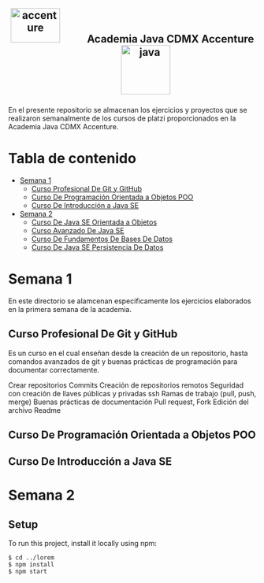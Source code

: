  <h2 align="center"> <img width="100" height="70" src="https://tecnoideas20.com/wp-content/uploads/2020/01/accenture.png" alt="accenture">&nbsp;&nbsp;&nbsp;&nbsp;&nbsp;&nbsp;&nbsp;&nbsp;&nbsp;&nbsp; Academia Java CDMX Accenture &nbsp;&nbsp;&nbsp;&nbsp;&nbsp;&nbsp;&nbsp;&nbsp;&nbsp;&nbsp; <img width="100" src="http://cdn2.dineroenimagen.com/media/dinero/styles/xlarge/public/images/blogs/javalogo.jpg" alt="java"></h2>



<p> En el presente repositorio se almacenan los ejercicios y proyectos que se realizaron semanalmente de los cursos de platzi proporcionados en la Academia Java CDMX Accenture. </p>

 Tabla de contenido
====================
<!--ts-->
   * [Semana 1](#semana-1)
      * [Curso Profesional De Git y GitHub](#Curso-Profesional-De-Git-y-GitHub)
      * [Curso De Programación Orientada a Objetos POO](#Curso-De-Programación-Orientada-a-Objetos-POO)
      * [Curso De Introducción a Java SE](#Curso-De-Introducción-a-Java-SE)
   * [Semana 2](#semana-2)
     * [Curso De Java SE Orientada a Objetos](#Curso-De-Java-SE-Orientado-a-Objetos)
     * [Curso Avanzado De Java SE](#Curso-Avanzado-De-Java-SE)
     * [Curso De Fundamentos De Bases De Datos](#Curso-De-Fundamentos-De-Bases-De-Datos)
     * [Curso De Java SE Persistencia De Datos](#Curso-De-Java-SE-Persistencia-De-Datos)
<!--te-->



 Semana 1
 =========
En este directorio se alamcenan especificamente los ejercicios elaborados en la primera semana de la academia.

 Curso Profesional De Git y GitHub
 ----------------------------------
Es un curso en el cual enseñan desde la creación de un repositorio, hasta comandos avanzados de git y buenas prácticas de programación para documentar correctamente.

Crear repositorios
Commits
Creación de repositorios remotos
Seguridad con creación de llaves públicas y privadas ssh
Ramas de trabajo (pull, push, merge)
Buenas prácticas de documentación
Pull request, Fork
Edición del archivo Readme


 Curso De Programación Orientada a Objetos POO
 ----------------------------------------------


Curso De Introducción a Java SE
----------------------------------
	
 Semana 2
 =========

	
## Setup
To run this project, install it locally using npm:

```
$ cd ../lorem
$ npm install
$ npm start
```

